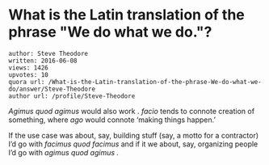 # What is the Latin translation of the phrase "We do what we do."?

	author: Steve Theodore
	written: 2016-06-08
	views: 1426
	upvotes: 10
	quora url: /What-is-the-Latin-translation-of-the-phrase-We-do-what-we-do/answer/Steve-Theodore
	author url: /profile/Steve-Theodore


_Agimus quod agimus_ would also work . _facio_ tends to connote creation of something, where _ago_ would connote ‘making things happen.’

If the use case was about, say, building stuff (say, a motto for a contractor) I’d go with _facimus quod facimus_ and if it we about, say, organizing people I’d go with _agimus quod agimus ._ 

